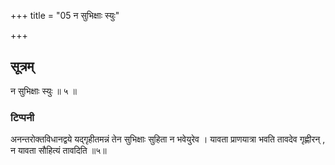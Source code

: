 +++
title = "05 न सुभिक्षाः स्युः"

+++
## सूत्रम्
न सुभिक्षाः स्युः ॥ ५ ॥  
### टिप्पनी
अनन्तरोक्तविधानद्वये यद्गृहीतमन्नं तेन सुभिक्षाः सुहिता न भवेयुरेव । यावता प्राणयात्रा भवति तावदेव गृह्णीरन् , न यावता सौहित्यं तावदिति ॥५॥  
